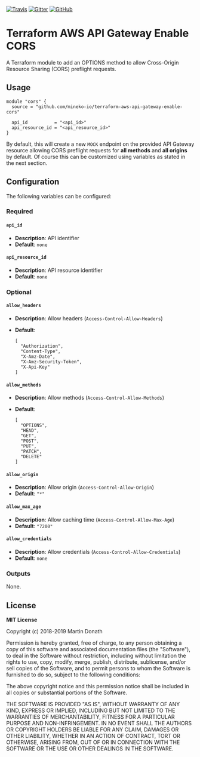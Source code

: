 [![Travis][travis-image]][travis-link]
[![Gitter][gitter-image]][gitter-link]
[![GitHub][github-image]][github-link]

  [travis-image]: https://travis-ci.org/squidfunk/terraform-aws-api-gateway-enable-cors.svg?branch=master
  [travis-link]: https://travis-ci.org/squidfunk/terraform-aws-api-gateway-enable-cors
  [codecov-image]: https://img.shields.io/codecov/c/github/squidfunk/terraform-aws-api-gateway-enable-cors/master.svg
  [codecov-link]: https://codecov.io/gh/squidfunk/terraform-aws-api-gateway-enable-cors
  [gitter-image]: https://badges.gitter.im/squidfunk/terraform-aws-api-gateway-enable-cors.svg
  [gitter-link]: https://gitter.im/squidfunk/terraform-aws-api-gateway-enable-cors
  [github-image]: https://img.shields.io/github/release/squidfunk/terraform-aws-api-gateway-enable-cors.svg
  [github-link]: https://github.com/squidfunk/terraform-aws-api-gateway-enable-cors/releases

# Terraform AWS API Gateway Enable CORS

A Terraform module to add an OPTIONS method to allow Cross-Origin Resource
Sharing (CORS) preflight requests.

## Usage

``` hcl
module "cors" {
  source = "github.com/mineko-io/terraform-aws-api-gateway-enable-cors"

  api_id          = "<api_id>"
  api_resource_id = "<api_resource_id>"
}
```

By default, this will create a new `MOCK` endpoint on the provided API Gateway
resource allowing CORS preflight requests for **all methods** and
**all origins** by default. Of course this can be customized using variables
as stated in the next section.

## Configuration

The following variables can be configured:

### Required

#### `api_id`

- **Description**: API identifier
- **Default**: `none`

#### `api_resource_id`

- **Description**: API resource identifier
- **Default**: `none`

### Optional

#### `allow_headers`

- **Description**: Allow headers (`Access-Control-Allow-Headers`)
- **Default**:

    ``` hcl
    [
      "Authorization",
      "Content-Type",
      "X-Amz-Date",
      "X-Amz-Security-Token",
      "X-Api-Key"
    ]
    ```

#### `allow_methods`

- **Description**: Allow methods (`Access-Control-Allow-Methods`)
- **Default**:

    ``` hcl
    [
      "OPTIONS",
      "HEAD",
      "GET",
      "POST",
      "PUT",
      "PATCH",
      "DELETE"
    ]
    ```
#### `allow_origin`

- **Description**: Allow origin (`Access-Control-Allow-Origin`)
- **Default**: `"*"`

#### `allow_max_age`

- **Description**: Allow caching time (`Access-Control-Allow-Max-Age`)
- **Default**: `"7200"`

#### `allow_credentials`

- **Description**: Allow credentials (`Access-Control-Allow-Credentials`)
- **Default**: `none`

### Outputs

None.

## License

**MIT License**

Copyright (c) 2018-2019 Martin Donath

Permission is hereby granted, free of charge, to any person obtaining a copy
of this software and associated documentation files (the "Software"), to
deal in the Software without restriction, including without limitation the
rights to use, copy, modify, merge, publish, distribute, sublicense, and/or
sell copies of the Software, and to permit persons to whom the Software is
furnished to do so, subject to the following conditions:

The above copyright notice and this permission notice shall be included in
all copies or substantial portions of the Software.

THE SOFTWARE IS PROVIDED "AS IS", WITHOUT WARRANTY OF ANY KIND, EXPRESS OR
IMPLIED, INCLUDING BUT NOT LIMITED TO THE WARRANTIES OF MERCHANTABILITY,
FITNESS FOR A PARTICULAR PURPOSE AND NON-INFRINGEMENT. IN NO EVENT SHALL THE
AUTHORS OR COPYRIGHT HOLDERS BE LIABLE FOR ANY CLAIM, DAMAGES OR OTHER
LIABILITY, WHETHER IN AN ACTION OF CONTRACT, TORT OR OTHERWISE, ARISING
FROM, OUT OF OR IN CONNECTION WITH THE SOFTWARE OR THE USE OR OTHER DEALINGS
IN THE SOFTWARE.
